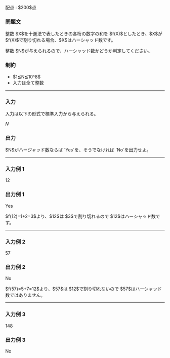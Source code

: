
<div>

<span>

<span>

<p>
配点 : $200$点
</p>

<div>

<section>

### **問題文**

<p>
整数 $X$を十進法で表したときの各桁の数字の和を $f(X)$としたとき、$X$が $f(X)$で割り切れる場合、$X$はハーシャッド数です。
</p>

<p>
整数 $N$が与えられるので、ハーシャッド数かどうか判定してください。
</p>

</section>

</div>

<div>

<section>

### **制約**

<ul>

<li>
$1≦N≦10^8$
</li>

<li>
入力は全て整数
</li>

</ul>

</section>

</div>

---

<div>

<div>

<section>

### **入力**

<p>
入力は以下の形式で標準入力から与えられる。
</p>

<div>

$N$
</div>

</section>

</div>

<div>

<section>

### **出力**

<p>
$N$がハージャッド数ならば `Yes`を、そうでなければ `No`を出力せよ。
</p>

</section>

</div>

</div>

---

<div>

<section>

### **入力例 1**

<div>

12

</div>

</section>

</div>

<div>

<section>

### **出力例 1**

<div>

Yes

</div>

<p>
$f(12)=1+2=3$より、$12$は $3$で割り切れるので $12$はハーシャッド数です。
</p>

</section>

</div>

---

<div>

<section>

### **入力例 2**

<div>

57

</div>

</section>

</div>

<div>

<section>

### **出力例 2**

<div>

No

</div>

<p>
$f(57)=5+7=12$より、$57$は $12$で割り切れないので $57$はハーシャッド数ではありません。
</p>

</section>

</div>

---

<div>

<section>

### **入力例 3**

<div>

148

</div>

</section>

</div>

<div>

<section>

### **出力例 3**

<div>

No

</div>

</section>

</div>

</span>

</span>

</div>
